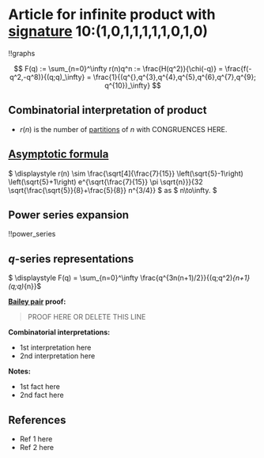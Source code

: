 # Article for infinite product with [signature](../product_signature.html) 10:(1,0,1,1,1,1,1,0,1,0)

!!graphs

$$ F(q) := \sum_{n=0}^\infty r(n)q^n := \frac{H(q^2)}{\chi(-q)} = \frac{f(-q^2,-q^8)}{(q;q)_\infty} = \frac{1}{(q^{},q^{3},q^{4},q^{5},q^{6},q^{7},q^{9}; q^{10})_\infty} $$

## Combinatorial interpretation of product

- $r(n)$ is the number of [partitions](../partitions.html#integer_partitions) of $n$ with CONGRUENCES HERE.

## [Asymptotic formula](../asymptotics.html)

$ \displaystyle r(n) \sim \frac{\sqrt[4]{\frac{7}{15}} \left(\sqrt{5}-1\right) \left(\sqrt{5}+1\right) e^{\sqrt{\frac{7}{15}} \pi  \sqrt{n}}}{32 \sqrt{\frac{\sqrt{5}}{8}+\frac{5}{8}} n^{3/4}} $ as $ n\to\infty. $

## Power series expansion

!!power_series

## $q$-series representations

$ \displaystyle F(q) = \sum_{n=0}^\infty \frac{q^{3n(n+1)/2}}{(q;q^2)_{n+1}(q;q)_{n}}$

**[Bailey pair](../Bailey_pairs.html) proof:**
> PROOF HERE OR DELETE THIS LINE

**Combinatorial interpretations:**
- 1st interpretation here
- 2nd interpretation here

**Notes:**
- 1st fact here
- 2nd fact here

## References
- Ref 1 here
- Ref 2 here

